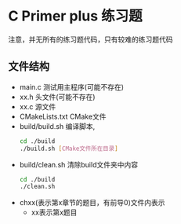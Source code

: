 # C Primer plus 练习题

注意，并无所有的练习题代码，只有较难的练习题代码

## 文件结构

- main.c 测试用主程序(可能不存在)
- xx.h 头文件(可能不存在)
- xx.c 源文件
- CMakeLists.txt CMake文件
- build/build.sh 编译脚本, 
    ```bash
    cd ./build
    ./build.sh [CMake文件所在目录]
    ```
- build/clean.sh 清除build文件夹中内容
    ```bash
    cd ./build
    ./clean.sh
    ```
- chxx(表示第x章节的题目，有前导0)文件内表示
    - xx表示第x题目